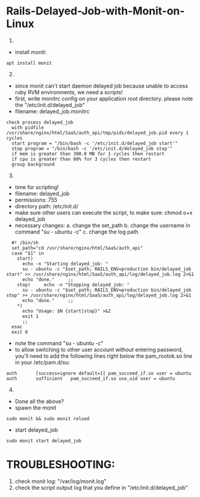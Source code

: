 # Rails-Delayed-Job-with-Monit-on-Linux

1.
- install monit:

```
apt install monit
```

2.
- since monit can't start daemon delayed job because unable to access ruby RVM environments, we need a scripts!
- first, write monitrc config on your application root directory. please note the "/etc/init.d/delayed_job"
- filename: delayed_job.monitrc

```
check process delayed_job
  with pidfile /usr/share/nginx/html/SaaS/auth_api/tmp/pids/delayed_job.pid every 1 cycles
  start program = "/bin/bash -c '/etc/init.d/delayed_job start'"
  stop program = "/bin/bash -c '/etc/init.d/delayed_job stop'"
  if mem is greater than 300.0 MB for 1 cycles then restart
  if cpu is greater than 80% for 3 cycles then restart
  group background
```

3.
- time for scripting!
- filename: delayed_job
- permissions: 755
- directory path: /etc/init.d/
- make sure other users can execute the script, to make sure: chmod o+x delayed_job
- necessary changes:
  a. change the set_path
  b. change the username in command "su - ubuntu -c"
  c. change the log path

```
  #! /bin/sh
  set_path="cd /usr/share/nginx/html/SaaS/auth_api"
  case "$1" in
    start)
      echo -n "Starting delayed_job: "
      su - ubuntu -c "$set_path; RAILS_ENV=production bin/delayed_job start" >> /usr/share/nginx/html/SaaS/auth_api/log/delayed_job.log 2>&1
      echo "done."     ;;
    stop)     echo -n "Stopping delayed_job: "
      su - ubuntu -c "$set_path; RAILS_ENV=production bin/delayed_job stop" >> /usr/share/nginx/html/SaaS/auth_api/log/delayed_job.log 2>&1
      echo "done."     ;;
    *)
      echo "Usage: $N {start|stop}" >&2
      exit 1
      ;;
  esac
  exit 0

```

- note the command "su - ubuntu -c"
- to allow switching to other user account without entering password, you'll need to add the following lines right below the pam_rootok.so line in your /etc/pam.d/su:

```
auth       [success=ignore default=1] pam_succeed_if.so user = ubuntu
auth       sufficient   pam_succeed_if.so use_uid user = ubuntu
```

4. 
- Done all the above?
- spawn the monit

```
sudo monit && sudo monit reload
```

- start delayed_job
```
sudo monit start delayed_job
```

# TROUBLESHOOTING:
1. check monit log: "/var/log/monit.log"
2. check the script output log that you define in "/etc/init.d/delayed_job"
